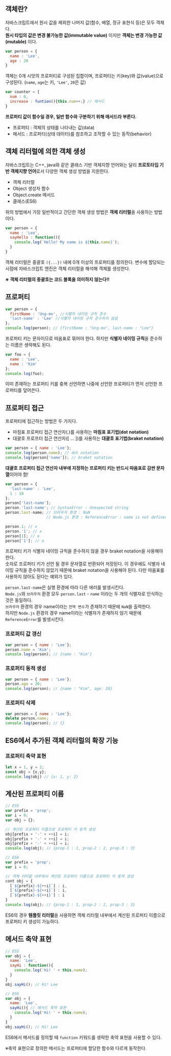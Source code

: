 ## 객체란?
자바스크립트에서 원시 값을 제외한 나머지 값(함수, 배열, 정규 표현식 등)은 모두 객체다.  
**원시 타입의 값은 변경 불가능한 값(immutable value)** 이지만  **객체는 변경 가능한 값(mutable)** 이다.

```js
var person = {
  name : 'Lee',
  age : 20
}
```
객체는 0개 시앗의 프로퍼티로 구성된 집합이며, 프로퍼티는 키(key)와 값(value)으로 구성된다. (`name`, `age`는 키, `'Lee'`, `20`은 값)

```js
var counter = {
  num : 0,
  increase : funtion(){this.num++;} // 매서드
}
```
**프로퍼티 값이 함수일 경우, 일반 함수와 구분하기 위해 매서드라 부른다.**

- 프로퍼티 : 객체의 상태를 나타내는 값(data)
- 매서드 : 프로퍼티(상태 데이터)를 참조하고 조작할 수 있는 동작(behavior)

## 객체 리터럴에 의한 객체 생성
자바스크립트는 C++, java와 같은 클래스 기반 객체지향 언어와는 달리 **프로토타입 기반 객체지향 언어**로서 다양한 객체 생성 방법을 지원한다.
- 객체 리터럴
- Object 생성자 함수
- Object.create 메서드
- 클래스(ES6)

위의 방법에서 가장 일반적이고 간단한 객체 생성 방법은 **객체 리터럴**을 사용하는 방법이다.  
```js
var person = {
  name : 'Lee',
  sayHello : function(){
    console.log(`Hello! My name is ${this.name}`);
  }
}
```

객체 리터럴은 중괄호 `({...})` 내에 0개 이상의 프로퍼티를 정의한다. 변수에 할당되는 시점에 자바스크립트 엔진은 객체 리터럴을 해석해 객체를 생성한다.  
  
**※ 객체 리터럴의 중괄호는 코드 블록을 의미하지 않는다!!**

## 프로퍼티
```js
var person = {
  firstName : 'Ung-mo', //식별자 네이밍 규칙 준수
  'last-name' : 'Lee' //식별자 네이밍 규칙 준수하지 않음
};
console.log(person); // {firstName : "Ung-mo", last-name : "Lee"}
```
프로퍼티 키는 문자이므로 따옴표로 묶어야 한다. 하지만 **식별자 네이밍 규칙**을 준수하는 이름은 생략해도 된다.

```js
var foo = {
  name : 'Lee',
  name : 'Kim'
};
console.log(foo);
```
이미 존재하는 프로퍼티 키를 중복 선언하면 나중에 선언한 프로퍼티가 먼저 선언한 프로퍼티를 덮어쓴다.  

## 프로퍼티 접근
프로퍼티에 접근하는 방법은 두 가지다.
- 마침표 프로퍼티 접근 연산자(.)를 사용하는 **마침표 표기법(dot notation)**
- 대괄호 프로프터 접근 연산자([ ... ])를 사용하는 **대괄호 표기법(braket notation)**

```js
var person = { name : 'Lee'};
console.log(person.name); // dot notation
console.log(person['name']); // braket notation
```
**대괄호 프로퍼티 접근 연산자 내부에 지정하는 프로퍼티 키는 반드시 따옴표로 감싼 문자열**이어야 함!

```js
var person = {
  'last-name' : 'Lee',
  1 : 10
};
person['last-name'];
person.'last-name'; // SyntaxError : Unexpected string
person.last-name; // 브라우저 환경 : NaN
                  // Node.js 환경 : ReferenceError : name is not defined

person.1; // x
person.'1'; // x
person[1]; // o
person['1']; // o
```
프로퍼티 키가 식별자 네이밍 규칙을 준수하지 않을 경우 braket notation을 사용해야 한다.  
숫자로 프로퍼티 키가 선언 될 경우 문자열로 반환되어 저장된다. 이 경우에도 식별자 네이밍 규칙을 준수하지 않았기 때문에 braket notation을 사용해야 된다. 다만 따옴표를 사용하지 않아도 된다는 예외가 있다.  
  
`person.last-name`은 실행 환경에 따라 다른 에러를 발생시킨다.  
`Node.js`와 `브라우저` 환경 모두 `person.last` - `name` 이라는 두 개의 식별자로 인식하는 것은 동일하다.  
`브라우저` 환경의 경우 name이라는 `전역 변수`가 존재하기 때문에 `NaN`을 출력한다.  
하지만 `Node.js` 환경의 경우 name이라는 식별자가 존재하지 않기 때문에 `ReferenceError`를 발생시킨다.  
  
### 프로퍼티 값 갱신
```js
var person = { name : 'Lee'};
person.name = 'Kim';
console.log(person); // {name : "Kim"}
```
### 프로퍼티 동적 생성
```js
var person = { name : 'Lee'};
person.age = 20;
console.log(person); // {name : "Kim", age: 20}
```
### 프로퍼티 삭제
```js
var person = { name : 'Lee'};
delete person.name;
console.log(person); // {}
```

## ES6에서 추가된 객체 리터럴의 확장 기능

### 프로퍼티 축약 표현
```js
let x = 1, y = 2;
const obj = {x,y};
console.log(obj) // {x: 1, y: 2}
```

## 계산된 프로퍼티 이름
```js
// ES5
var prefix = 'prop';
var i = 0;
var obj = {};

// 계산된 프로퍼티 이름으로 프로퍼티 키 동적 생성
obj[prefix + '-' + ++i] = i;
obj[prefix + '-' + ++i] = i;
obj[prefix + '-' + ++i] = i;
console.log(obj); // {prop-1 : 1, prop-2 : 2, prop-3 : 3}
```

```js
// ES6
var prefix = 'prop';
var i = 0;

// 객체 리터럴 내부에서 계산된 프로퍼티 이름으로 프로퍼티 키 동적 생성
cont obj = {
  [`${prefix}-${++i}`] : i,
  [`${prefix}-${++i}`] : i,
  [`${prefix}-${++i}`] : i
}
console.log(obj); // {prop-1 : 1, prop-2 : 2, prop-3 : 3}
```
ES6의 경우 **템플릿 리터럴**을 사용하면 객체 리터럴 내부에서 계산된 프로퍼티 이름으로 프로퍼티 키 생성이 가능하다.
## 메서드 축약 표현
```js
// ES5
var obj = {
  name: 'Lee',
  sayHi : function(){
    console.log('Hi! ' + this.name);
  }
}
obj.sayHi(); // Hi! Lee
```

```js
// ES6
var obj = {
  name: 'Lee',
  sayHi(){ // 메서드 축약 표현
    console.log('Hi! ' + this.name);
  }
}
obj.sayHi(); // Hi! Lee
```
ES6에서 메서드를 정의할 때 `function` 키워드를 생략한 축약 표현을 사용할 수 있다. 
   
※축약 표현으로 정의한 메서드는 프로퍼티에 할당한 함수와 다르게 동작한다.